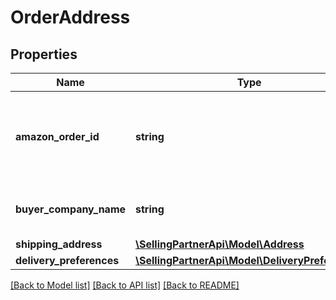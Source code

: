 # OrderAddress

## Properties
Name | Type | Description | Notes
------------ | ------------- | ------------- | -------------
**amazon_order_id** | **string** | An Amazon-defined order identifier, in 3-7-7 format. | 
**buyer_company_name** | **string** | Company name of the destination address. | [optional] 
**shipping_address** | [**\SellingPartnerApi\Model\Address**](Address.md) |  | [optional] 
**delivery_preferences** | [**\SellingPartnerApi\Model\DeliveryPreferences**](DeliveryPreferences.md) |  | [optional] 

[[Back to Model list]](../README.md#documentation-for-models) [[Back to API list]](../README.md#documentation-for-api-endpoints) [[Back to README]](../README.md)


